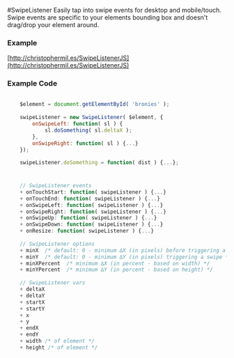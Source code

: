 #SwipeListener
Easily tap into swipe events for desktop and mobile/touch. Swipe events are specific to your elements bounding box and doesn't drag/drop your element around.

### Example
[http://christophermil.es/SwipeListenerJS](http://christophermil.es/SwipeListenerJS)

### Example Code
```javascript
	
	$element = document.getElementById( 'bronies' );
	
	swipeListener = new SwipeListener( $element, {
		onSwipeLeft: function( sl ) {
			sl.doSomething( sl.deltaX );
		},
		onSwipeRight: function( sl ) {...}
	});
	
	swipeListener.doSomething = function( dist ) {...};
	
```

### 
```javascript
	// SwipeListener events
	+ onTouchStart: function( swipeListener ) {...}
	+ onTouchEnd: function( swipeListener ) {...}
	+ onSwipeLeft: function( swipeListener ) {...}
	+ onSwipeRight: function( swipeListener ) {...}
	+ onSwipeUp: function( swipeListener ) {...}
	+ onSwipeDown: function( swipeListener ) {...}
	+ onResize: function( swipeListener ) {...}
	
	// SwipeListener options
	+ minX  /* default: 0 - minimum ∆X (in pixels) before triggering a swipe */
	+ minY  /* default: 0 - minimum ∆Y (in pixels) triggering a swipe */
	+ minXPercent  /* minimum ∆X (in percent - based on width) */
	+ minYPercent  /* minimum ∆Y (in percent - based on height) */
	
	// SwipeListener vars
	+ deltaX
	+ deltaY
	+ startX
	+ startY
	+ x
	+ y
	+ endX
	+ endY
	+ width /* of element */
	+ height /* of element */
```
